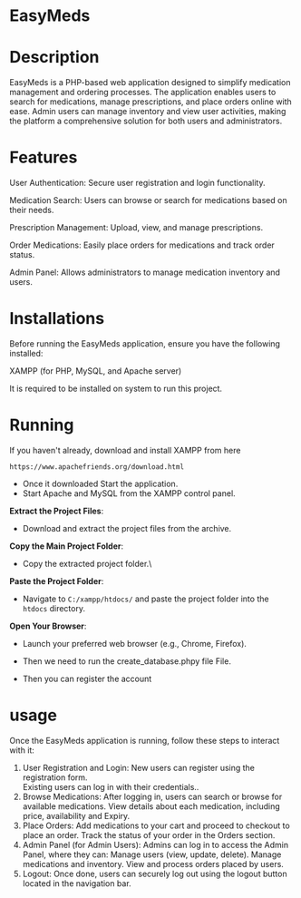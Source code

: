 # EasyMeds

# Description 

EasyMeds is a PHP-based web application designed to simplify medication management and ordering processes. The application enables users to search for medications, manage prescriptions, and place orders online with ease. Admin users can manage inventory and view user activities, making the platform a comprehensive solution for both users and administrators.<br />

# Features

User Authentication: Secure user registration and login functionality.

Medication Search: Users can browse or search for medications based on their needs.

Prescription Management: Upload, view, and manage prescriptions.

Order Medications: Easily place orders for medications and track order status.

Admin Panel: Allows administrators to manage medication inventory and users.

# Installations

Before running the EasyMeds application, ensure you have the following installed:

XAMPP (for PHP, MySQL, and Apache server)<br />

It is required to be installed on system to run this project.<br />


# Running

If you haven't already, download and install XAMPP from here 
```
https://www.apachefriends.org/download.html
```
- Once it downloaded Start the application.
- Start Apache and MySQL from the XAMPP control panel.

**Extract the Project Files**:

- Download and extract the project files from the archive.

**Copy the Main Project Folder**:

- Copy the extracted project folder.\

**Paste the Project Folder**:

- Navigate to `C:/xampp/htdocs/` and paste the project folder into the `htdocs` directory.

**Open Your Browser**:

 - Launch your preferred web browser (e.g., Chrome, Firefox).

- Then we need to run the create_database.phpy file File.

- Then you can register the account 

# usage

Once the EasyMeds application is running, follow these steps to interact with it:

1. User Registration and Login:
    New users can register using the registration form.    
    Existing users can log in with their credentials..<br />
2. Browse Medications:
    After logging in, users can search or browse for available medications.
    View details about each medication, including price, availability and Expiry.<br />
3. Place Orders:
    Add medications to your cart and proceed to checkout to place an order.
    Track the status of your order in the Orders section.<br />
4. Admin Panel (for Admin Users):
    Admins can log in to access the Admin Panel, where they can:
    Manage users (view, update, delete).
    Manage medications and inventory.
    View and process orders placed by users.<br />
5. Logout:
    Once done, users can securely log out using the logout button located in the navigation bar.<br />

